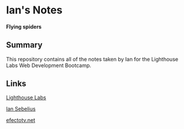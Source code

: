 # Ian's Notes
#### Flying spiders

## Summary
This repository contains all of the notes taken by Ian for the Lighthouse Labs Web Development Bootcamp.

## Links
[Lighthouse Labs](https://www.lighthouselabs.ca/)

[Ian Sebelius](https://github.com/IPSA-pi)

[efectotv.net](https://efectotv.net)